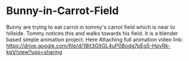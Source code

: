 # Bunny-in-Carrot-Field
Bunny are trying to eat carrot in tommy's carrot field which is near to hillside. Tommy notices this and walks towards his field. It is a blender based simple animation project.
Here Attaching full animation video link: https://drive.google.com/file/d/18It3GltGL4uP0Bodg7pEg5-HpvRk-kgV/view?usp=sharing
